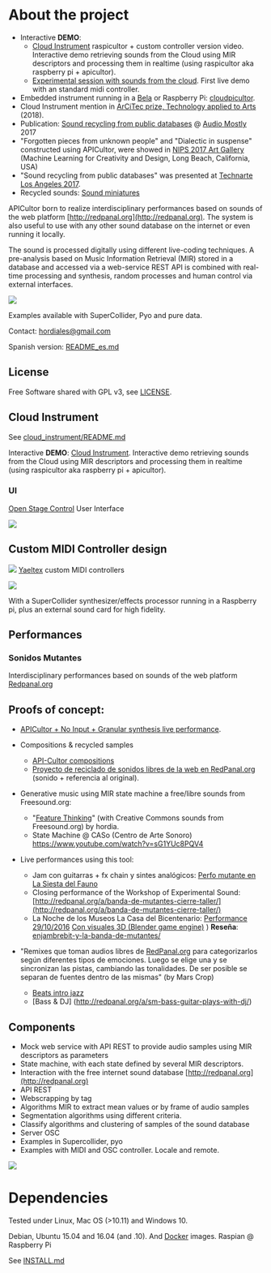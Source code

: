 # About the project

* Interactive __DEMO__:
  * [Cloud Instrument](https://www.youtube.com/watch?v=SCYEEpfct_Y) raspicultor + custom controller version video. Interactive demo retrieving sounds from the Cloud using MIR descriptors and processing them in realtime (using raspicultor aka raspberry pi + apicultor).
  * [Experimental session with sounds from the cloud](https://www.youtube.com/watch?v=2sMsKvfZKGA). First live demo with an standard midi controller.
* Embedded instrument running in a [Bela](http://bela.io/) or Raspberry Pi: [cloudpicultor](https://github.com/hordiales/cloudpicultor_instrument).
* Cloud Instrument mention in [ArCiTec prize, Technology applied to Arts](https://arcitec.frba.utn.edu.ar/tecnologia-aplicada-al-arte/) (2018).
* Publication: [Sound recycling from public databases](https://www.researchgate.net/publication/317388443_Sound_recycling_from_public_databases) @ [Audio Mostly](http://audiomostly.com) 2017 
* "Forgotten pieces from unknown people" and "Dialectic in suspense" constructed using APICultor, were showed in [NIPS 2017 Art Gallery](http://nips4creativity.com/music/) (Machine Learning for Creativity and Design, Long Beach, California, USA)
* "Sound recycling from public databases" was presented at [Technarte Los Angeles 2017](http://www.technarte.org/losangeles-2017-program/).
* Recycled sounds: [Sound miniatures](http://redpanal.org/p/reciclado-de-samples/)

APICultor born to realize interdisciplinary performances based on sounds of the web platform [http://redpanal.org](http://redpanal.org). The system is also useful to use with any other sound database on the internet or even running it locally.

The sound is processed digitally using different live-coding techniques. A pre-analysis based on Music Information Retrieval (MIR) stored in a database and accessed via a web-service REST API is combined with real-time processing and synthesis, random processes and human control via external interfaces.

![](doc/InstrCloudIT_play.png)

Examples available with SuperCollider, Pyo and pure data.

Contact: hordiales@gmail.com

Spanish version: [README_es.md](README_es.md)

## License

Free Software shared with GPL v3, see [LICENSE](LICENSE).

## Cloud Instrument

See [cloud_instrument/README.md](cloud_instrument/README.md)

Interactive __DEMO__: [Cloud Instrument](https://www.youtube.com/watch?v=SCYEEpfct_Y). Interactive demo retrieving sounds from the Cloud using MIR descriptors and processing them in realtime (using raspicultor aka raspberry pi + apicultor).

### UI
[Open Stage Control](https://osc.ammd.net/) User Interface

![](doc/UI%20ArCiTec.png)

## Custom MIDI Controller design

![](doc/yaeltex-pre-print-front.png)
[Yaeltex](https://yaeltex.com/en) custom MIDI controllers

![](doc/controller.jpg)

With a SuperCollider synthesizer/effects processor running in a Raspberry pi, plus an external sound card for high fidelity.


## Performances

### Sonidos Mutantes

Interdisciplinary performances based on sounds of the web platform [Redpanal.org](Redpanal.org)

## Proofs of concept:

* [APICultor + No Input + Granular synthesis live performance](https://soundcloud.com/sonidosmutantes/apicultor-no-input).

* Compositions & recycled samples
  * [API-Cultor compositions](http://redpanal.org/p/apicultor/)
  * [Proyecto de reciclado de sonidos libres de la web en RedPanal.org](http://redpanal.org/p/reciclado-de-samples/) (sonido + referencia al original).

* Generative music using MIR state machine a free/libre sounds from Freesound.org: 
  * "[Feature Thinking](https://soundcloud.com/hern-n-ordiales/feature-thinking)" (with Creative Commons sounds from Freesound.org) by hordia.
  * State Machine @ CASo (Centro de Arte Sonoro) https://www.youtube.com/watch?v=sG1YUc8PQV4

* Live performances using this tool:
  * Jam con guitarras + fx chain y sintes analógicos: [Perfo mutante en La Siesta del Fauno](https://soundcloud.com/hern-n-ordiales/perfo-mutante-mobile)
  * Closing performance of the Workshop of Experimental Sound:
[http://redpanal.org/a/banda-de-mutantes-cierre-taller/](http://redpanal.org/a/banda-de-mutantes-cierre-taller/)
  * La Noche de los Museos La Casa del Bicentenario: [Performance 29/10/2016](http://redpanal.org/a/performance-casa-tomada/) [Con visuales 3D (Blender game engine)](https://www.youtube.com/watch?v=eKcvkgtJIEo) ) **Reseña**: [enjambrebit-y-la-banda-de-mutantes/](http://blog.enjambrelab.com.ar/enjambrebit-y-la-banda-de-mutantes/)

* "Remixes que toman audios libres de [RedPanal.org](http://redpanal.org/) para categorizarlos según diferentes tipos de emociones. Luego se elige una y se sincronizan las pistas, cambiando las tonalidades. De ser posible se separan de fuentes dentro de las mismas" (by Mars Crop)
  * [Beats intro jazz](http://redpanal.org/a/sm-beats-remix/)
  * [Bass & DJ] (http://redpanal.org/a/sm-bass-guitar-plays-with-dj/)


## Components

* Mock web service with API REST to provide audio samples using MIR descriptors as parameters
* State machine, with each state defined by several MIR descriptors.
* Interaction with the free internet sound database [http://redpanal.org](http://redpanal.org)
 * API REST
 * Webscrapping by tag
* Algorithms MIR to extract mean values or by frame of audio samples
* Segmentation algorithms using different criteria.
* Classify algorithms and clustering of samples of the sound database
* Server OSC
* Examples in Supercollider, pyo
* Examples with MIDI and OSC controller. Locale and remote.

![](doc/Apicultor_chain.png)

# Dependencies

Tested under Linux, Mac OS (>10.11) and Windows 10.

Debian, Ubuntu 15.04 and 16.04 (and .10). And [Docker](docker/Docker.md) images.
Raspian @ Raspberry Pi

See [INSTALL.md](INSTALL.md)
